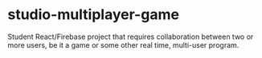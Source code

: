 # studio-multiplayer-game
Student React/Firebase project that requires collaboration between two or more users, be it a game or some other real time, multi-user program.
